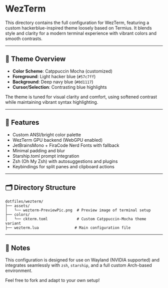 # WezTerm

This directory contains the full configuration for WezTerm, featuring a custom hackerblue-inspired theme loosely based on Termius. It blends style and clarity for a modern terminal experience with vibrant colors and smooth contrasts.

---

## 🎨 Theme Overview

- **Color Scheme**: Catppuccin Mocha (customized)
- **Foreground**: Light hacker blue (`#57c7ff`)
- **Background**: Deep navy blue (`#0d1117`)
- **Cursor/Selection**: Contrasting blue highlights

The theme is tuned for visual clarity and comfort, using softened contrast while maintaining vibrant syntax highlighting.

---

## 🧠 Features

- Custom ANSI/bright color palette
- WezTerm GPU backend (WebGPU enabled)
- JetBrainsMono + FiraCode Nerd Fonts with fallback
- Minimal padding and blur
- Starship.toml prompt integration
- Zsh (Oh My Zsh) with autosuggestions and plugins
- Keybindings for split panes and clipboard actions

---

## 🗂 Directory Structure

```
dotfiles/wezterm/
├── assets/
│   └── wezterm-PreviewPic.png  # Preview image of terminal setup
├── colors/
│   └── ckterm.toml             # Custom Catppuccin-Mocha theme variant
├── wezterm.lua                # Main configuration file
```

---

## 💬 Notes

This configuration is designed for use on Wayland (NVIDIA supported) and integrates seamlessly with `zsh`, `starship`, and a full custom Arch-based environment.

Feel free to fork and adapt to your own setup!
